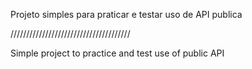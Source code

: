 Projeto simples para praticar e testar uso de API publica

//////////////////////////////////////

Simple project to practice and test use of public API
